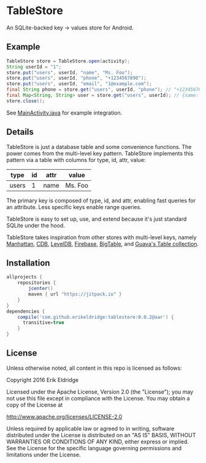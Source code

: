 # TableStore

An SQLite-backed key -> values store for Android.

## Example

```java
TableStore store = TableStore.open(activity);
String userId = "1";
store.put("users", userId, "name", "Ms. Foo");
store.put("users", userId, "phone", "+1234567890");
store.put("users", userId, "email", "1@example.com");
final String phone = store.get("users", userId, "phone"); // "+1234567890"
final Map<String, String> user = store.get("users", userId); // {name: "Ms. Foo", phone: "+1234567890", ...}
store.close();
```

See [MainActivity.java](example/src/main/java/com/erikeldridge/tablestore/example/MainActivity.java) for example integration.

## Details

TableStore is just a database table and some convenience functions. The power comes from the multi-level key pattern. TableStore implements this pattern via a table with columns for type, id, attr, value:

type|id|attr|value
---|---|---|---
users|1|name|Ms. Foo

The primary key is composed of type, id, and attr, enabling fast queries for an attribute. Less specific keys enable range queries.

TableStore is easy to set up, use, and extend because it's just standard SQLite under the hood.

TableStore takes inspiration from other stores with multi-level keys, namely [Manhattan](https://blog.twitter.com/2014/manhattan-our-real-time-multi-tenant-distributed-database-for-twitter-scale), [CDB](http://cr.yp.to/cdb.html), [LevelDB](https://github.com/google/leveldb), [Firebase](https://firebase.google.com/docs/database/web/structure-data), [BigTable](https://en.wikipedia.org/wiki/Bigtable#Design), and [Guava's Table collection](https://github.com/google/guava/wiki/NewCollectionTypesExplained#table).

## Installation

```gradle
allprojects {
    repositories {
        jcenter()
        maven { url "https://jitpack.io" }
    }
}
dependencies {
    compile('com.github.erikeldridge:tablestore:0.0.2@aar') {
      transitive=true
    }
}
```

## License

Unless otherwise noted, all content in this repo is licensed as follows:

Copyright 2016 Erik Eldridge

Licensed under the Apache License, Version 2.0 (the "License");
you may not use this file except in compliance with the License.
You may obtain a copy of the License at

   http://www.apache.org/licenses/LICENSE-2.0

Unless required by applicable law or agreed to in writing, software
distributed under the License is distributed on an "AS IS" BASIS,
WITHOUT WARRANTIES OR CONDITIONS OF ANY KIND, either express or implied.
See the License for the specific language governing permissions and
limitations under the License.